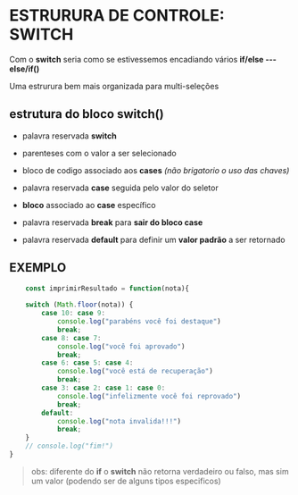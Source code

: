 # ESTRURURA DE CONTROLE: SWITCH

Com o **switch** seria como se estivessemos encadiando vários **if/else --- else/if()**  

Uma estrurura bem mais organizada para multi-seleções  

## estrutura do bloco switch()

- palavra reservada **switch**

- parenteses com o valor a ser selecionado

- bloco de codigo associado aos **cases** *(não brigatorio o uso das chaves)*  

- palavra reservada **case** seguida pelo valor do seletor  

- **bloco** associado ao **case** específico  

- palavra reservada **break** para **sair do bloco case**  

- palavra reservada **default** para definir um **valor padrão** a ser retornado  

## EXEMPLO  

```JAVASCRIPT
    const imprimirResultado = function(nota){
    
    switch (Math.floor(nota)) {
        case 10: case 9:
            console.log("parabéns você foi destaque")
            break;
        case 8: case 7:
            console.log("você foi aprovado")    
            break;
        case 6: case 5: case 4:
            console.log("você está de recuperação")
            break;
        case 3: case 2: case 1: case 0:
            console.log("infelizmente você foi reprovado")
            break;
        default:
            console.log("nota invalida!!!")
            break;
    }
    // console.log("fim!")
}
```  

> obs: diferente do **if** o **switch** não retorna verdadeiro ou falso, mas sim um valor (podendo ser de alguns tipos especificos)  
  
>